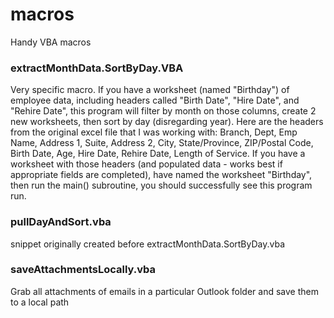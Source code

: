 # macros
Handy VBA macros 

### extractMonthData.SortByDay.VBA
Very specific macro. If you have a worksheet (named "Birthday") of employee data, including headers called "Birth Date", "Hire Date", and "Rehire Date", this program will filter by month on those columns, create 2 new worksheets, then sort by day (disregarding year). Here are the headers from the original excel file that I was working with: Branch,	Dept,	Emp Name,	Address 1, Suite,	Address 2,	City,	State/Province,	ZIP/Postal Code,	Birth Date,	Age,	Hire Date,	Rehire Date,	Length of Service. If you have a worksheet with those headers (and populated data - works best if appropriate fields are completed), have named the worksheet "Birthday", then run the main() subroutine, you should successfully see this program run.


### pullDayAndSort.vba
snippet originally created before extractMonthData.SortByDay.vba


### saveAttachmentsLocally.vba
Grab all attachments of emails in a particular Outlook folder and save them to a local path
